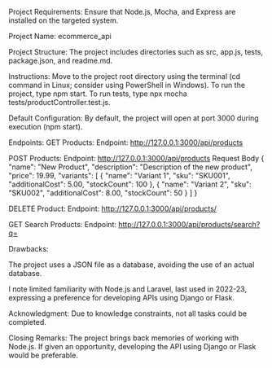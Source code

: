 Project Requirements:
Ensure that Node.js, Mocha, and Express are installed on the targeted system.

Project Name: ecommerce_api

Project Structure:
The project includes directories such as src, app.js, tests, package.json, and readme.md.

Instructions:
Move to the project root directory using the terminal (cd command in Linux; consider using PowerShell in Windows).
To run the project, type npm start. To run tests, type npx mocha tests/productController.test.js.

Default Configuration:
By default, the project will open at port 3000 during execution (npm start).

Endpoints:
GET Products:
Endpoint: http://127.0.0.1:3000/api/products

POST Products:
Endpoint: http://127.0.0.1:3000/api/products
Request Body {
  "name": "New Product",
  "description": "Description of the new product",
  "price": 19.99,
  "variants": [
    {
      "name": "Variant 1",
      "sku": "SKU001",
      "additionalCost": 5.00,
      "stockCount": 100
    },
    {
      "name": "Variant 2",
      "sku": "SKU002",
      "additionalCost": 8.00,
      "stockCount": 50
    }
  ]
}


DELETE Product:
Endpoint: http://127.0.0.1:3000/api/products/<productId>

GET Search Products:
Endpoint: http://127.0.0.1:3000/api/products/search?q=<id>


Drawbacks:

The project uses a JSON file as a database, avoiding the use of an actual database.

I note limited familiarity with Node.js and Laravel, last used in 2022-23, expressing a preference for developing APIs using Django or Flask.

Acknowledgment:
Due to knowledge constraints, not all tasks could be completed.

Closing Remarks:
The project brings back memories of working with Node.js. If given an opportunity, developing the API using Django or Flask would be preferable.